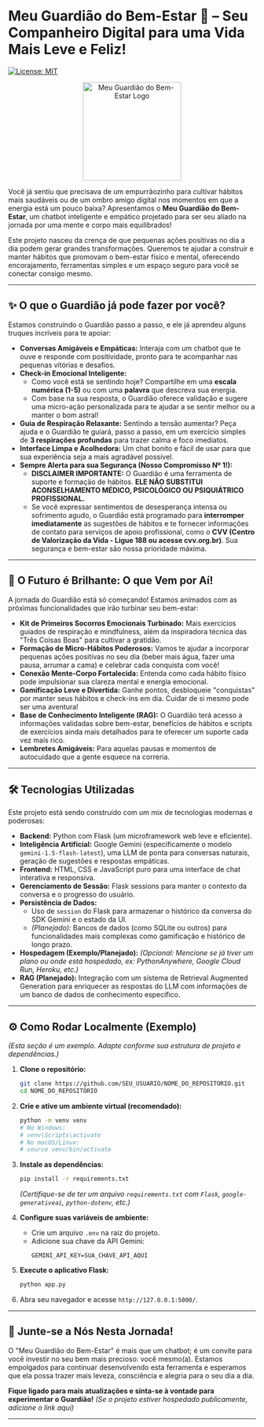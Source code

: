 # Meu Guardião do Bem-Estar 🌟 – Seu Companheiro Digital para uma Vida Mais Leve e Feliz!

[![License: MIT](https://img.shields.io/badge/License-MIT-yellow.svg)](https://opensource.org/licenses/MIT)

<p align="center">
  <!-- Substitua pela URL da sua imagem ou remova se não tiver -->
  <img src="URL_PARA_UM_LOGO_OU_IMAGEM_LEGAL_DO_PROJETO_SE_TIVER.png" alt="Meu Guardião do Bem-Estar Logo" width="200"/>
</p>

Você já sentiu que precisava de um empurrãozinho para cultivar hábitos mais saudáveis ou de um ombro amigo digital nos momentos em que a energia está um pouco baixa? Apresentamos o **Meu Guardião do Bem-Estar**, um chatbot inteligente e empático projetado para ser seu aliado na jornada por uma mente e corpo mais equilibrados!

Este projeto nasceu da crença de que pequenas ações positivas no dia a dia podem gerar grandes transformações. Queremos te ajudar a construir e manter hábitos que promovam o bem-estar físico e mental, oferecendo encorajamento, ferramentas simples e um espaço seguro para você se conectar consigo mesmo.

---

## ✨ O que o Guardião já pode fazer por você?

Estamos construindo o Guardião passo a passo, e ele já aprendeu alguns truques incríveis para te apoiar:

*   **Conversas Amigáveis e Empáticas:** Interaja com um chatbot que te ouve e responde com positividade, pronto para te acompanhar nas pequenas vitórias e desafios.
*   **Check-in Emocional Inteligente:**
    *   Como você está se sentindo hoje? Compartilhe em uma **escala numérica (1-5)** ou com uma **palavra** que descreva sua energia.
    *   Com base na sua resposta, o Guardião oferece validação e sugere uma micro-ação personalizada para te ajudar a se sentir melhor ou a manter o bom astral!
*   **Guia de Respiração Relaxante:** Sentindo a tensão aumentar? Peça ajuda e o Guardião te guiará, passo a passo, em um exercício simples de **3 respirações profundas** para trazer calma e foco imediatos.
*   **Interface Limpa e Acolhedora:** Um chat bonito e fácil de usar para que sua experiência seja a mais agradável possível.
*   **Sempre Alerta para sua Segurança (Nosso Compromisso Nº 1!):**
    *   **DISCLAIMER IMPORTANTE:** O Guardião é uma ferramenta de suporte e formação de hábitos. **ELE NÃO SUBSTITUI ACONSELHAMENTO MÉDICO, PSICOLÓGICO OU PSIQUIÁTRICO PROFISSIONAL.**
    *   Se você expressar sentimentos de desesperança intensa ou sofrimento agudo, o Guardião está programado para **interromper imediatamente** as sugestões de hábitos e te fornecer informações de contato para serviços de apoio profissional, como o **CVV (Centro de Valorização da Vida - Ligue 188 ou acesse cvv.org.br)**. Sua segurança e bem-estar são nossa prioridade máxima.

---

## 🚀 O Futuro é Brilhante: O que Vem por Aí!

A jornada do Guardião está só começando! Estamos animados com as próximas funcionalidades que irão turbinar seu bem-estar:

*   **Kit de Primeiros Socorros Emocionais Turbinado:** Mais exercícios guiados de respiração e mindfulness, além da inspiradora técnica das "Três Coisas Boas" para cultivar a gratidão.
*   **Formação de Micro-Hábitos Poderosos:** Vamos te ajudar a incorporar pequenas ações positivas no seu dia (beber mais água, fazer uma pausa, arrumar a cama) e celebrar cada conquista com você!
*   **Conexão Mente-Corpo Fortalecida:** Entenda como cada hábito físico pode impulsionar sua clareza mental e energia emocional.
*   **Gamificação Leve e Divertida:** Ganhe pontos, desbloqueie "conquistas" por manter seus hábitos e check-ins em dia. Cuidar de si mesmo pode ser uma aventura!
*   **Base de Conhecimento Inteligente (RAG):** O Guardião terá acesso a informações validadas sobre bem-estar, benefícios de hábitos e scripts de exercícios ainda mais detalhados para te oferecer um suporte cada vez mais rico.
*   **Lembretes Amigáveis:** Para aquelas pausas e momentos de autocuidado que a gente esquece na correria.

---

## 🛠️ Tecnologias Utilizadas

Este projeto está sendo construído com um mix de tecnologias modernas e poderosas:

*   **Backend:** Python com Flask (um microframework web leve e eficiente).
*   **Inteligência Artificial:** Google Gemini (especificamente o modelo `gemini-1.5-flash-latest`), uma LLM de ponta para conversas naturais, geração de sugestões e respostas empáticas.
*   **Frontend:** HTML, CSS e JavaScript puro para uma interface de chat interativa e responsiva.
*   **Gerenciamento de Sessão:** Flask sessions para manter o contexto da conversa e o progresso do usuário.
*   **Persistência de Dados:**
    *   Uso de `session` do Flask para armazenar o histórico da conversa do SDK Gemini e o estado da UI.
    *   *(Planejado):* Bancos de dados (como SQLite ou outros) para funcionalidades mais complexas como gamificação e histórico de longo prazo.
*   **Hospedagem (Exemplo/Planejado):** _(Opcional: Mencione se já tiver um plano ou onde está hospedado, ex: PythonAnywhere, Google Cloud Run, Heroku, etc.)_
*   **RAG (Planejado):** Integração com um sistema de Retrieval Augmented Generation para enriquecer as respostas do LLM com informações de um banco de dados de conhecimento específico.

---

## ⚙️ Como Rodar Localmente (Exemplo)

_(Esta seção é um exemplo. Adapte conforme sua estrutura de projeto e dependências.)_

1.  **Clone o repositório:**
    ```bash
    git clone https://github.com/SEU_USUARIO/NOME_DO_REPOSITORIO.git
    cd NOME_DO_REPOSITORIO
    ```
2.  **Crie e ative um ambiente virtual (recomendado):**
    ```bash
    python -m venv venv
    # No Windows:
    # venv\Scripts\activate
    # No macOS/Linux:
    # source venv/bin/activate
    ```
3.  **Instale as dependências:**
    ```bash
    pip install -r requirements.txt 
    ```
    *(Certifique-se de ter um arquivo `requirements.txt` com `Flask`, `google-generativeai`, `python-dotenv`, etc.)*

4.  **Configure suas variáveis de ambiente:**
    *   Crie um arquivo `.env` na raiz do projeto.
    *   Adicione sua chave da API Gemini:
        ```env
        GEMINI_API_KEY=SUA_CHAVE_API_AQUI
        ```

5.  **Execute o aplicativo Flask:**
    ```bash
    python app.py
    ```
6.  Abra seu navegador e acesse `http://127.0.0.1:5000/`.

---

## 💖 Junte-se a Nós Nesta Jornada!

O "Meu Guardião do Bem-Estar" é mais que um chatbot; é um convite para você investir no seu bem mais precioso: você mesmo(a). Estamos empolgados para continuar desenvolvendo esta ferramenta e esperamos que ela possa trazer mais leveza, consciência e alegria para o seu dia a dia.

**Fique ligado para mais atualizações e sinta-se à vontade para experimentar o Guardião!**
_(Se o projeto estiver hospedado publicamente, adicione o link aqui)_

---
<!-- 
## 🤝 Como Contribuir (Opcional)

Adoramos contribuições! Se você tem ideias, sugestões ou quer ajudar no desenvolvimento, por favor:
1. Faça um fork do projeto.
2. Crie uma branch para sua feature (`git checkout -b feature/MinhaNovaFeature`).
3. Faça commit das suas alterações (`git commit -m 'Adiciona MinhaNovaFeature'`).
4. Faça push para a branch (`git push origin feature/MinhaNovaFeature`).
5. Abra um Pull Request.
-->